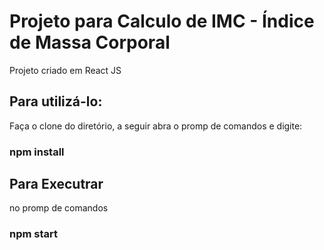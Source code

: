 # Projeto para Calculo de IMC - Índice de Massa Corporal
Projeto criado em React JS

## Para utilizá-lo:
Faça o clone do diretório, a seguir abra o promp de comandos e digite:

### npm install

## Para Executrar
no promp de comandos

### npm start
